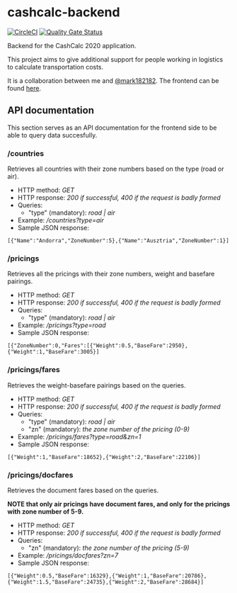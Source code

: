 # cashcalc-backend 
[![CircleCI](https://circleci.com/gh/IstvanN/cashcalc-backend.svg?style=svg)](https://circleci.com/gh/IstvanN/cashcalc-backend) [![Quality Gate Status](https://sonarcloud.io/api/project_badges/measure?project=IstvanN_cashcalc-backend&metric=alert_status)](https://sonarcloud.io/dashboard?id=IstvanN_cashcalc-backend)

Backend for the CashCalc 2020 application.

This project aims to give additional support for people working in logistics to calculate transportation costs.

It is a collaboration between me and [@mark182182](https://github.com/mark182182). The frontend can be found [here](https://github.com/mark182182/cashcalc-frontend).


## API documentation
This section serves as an API documentation for the frontend side to be able to query data succesfully.

### /countries
Retrieves all countries with their zone numbers based on the type (road or air).
* HTTP method: _GET_
* HTTP response: _200 if successful, 400 if the request is badly formed_
* Queries:
   * "type" (mandatory): _road | air_
* Example: _/countries?type=air_
* Sample JSON response:
```
[{"Name":"Andorra","ZoneNumber":5},{"Name":"Ausztria","ZoneNumber":1}]
```

### /pricings
Retrieves all the pricings with their zone numbers, weight and basefare pairings.
* HTTP method: _GET_
* HTTP response: _200 if successful, 400 if the request is badly formed_
* Queries:
  * "type" (mandatory): _road | air_
* Example: _/pricings?type=road_
* Sample JSON response:
```
[{"ZoneNumber":0,"Fares":[{"Weight":0.5,"BaseFare":2950},{"Weight":1,"BaseFare":3005}]
```

### /pricings/fares
Retrieves the weight-basefare pairings based on the queries.
* HTTP method: _GET_
* HTTP response: _200 if successful, 400 if the request is badly formed_
* Queries:
  * "type" (mandatory): _road | air_
  * "zn" (mandatory): _the zone number of the pricing (0-9)_
* Example: _/pricings/fares?type=road&zn=1_
* Sample JSON response:
```
[{"Weight":1,"BaseFare":18652},{"Weight":2,"BaseFare":22106}]
```

### /pricings/docfares
Retrieves the document fares based on the queries.

__NOTE that only air pricings have document fares, and only for the pricings with zone number of 5-9.__

* HTTP method: _GET_
* HTTP response: _200 if successful, 400 if the request is badly formed_
* Queries:
  * "zn" (mandatory): _the zone number of the pricing (5-9)_
* Example: _/pricings/docfares?zn=7_
* Sample JSON response:
```
[{"Weight":0.5,"BaseFare":16329},{"Weight":1,"BaseFare":20786},{"Weight":1.5,"BaseFare":24735},{"Weight":2,"BaseFare":28684}]
```


